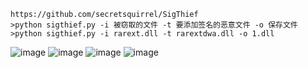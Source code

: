 	https://github.com/secretsquirrel/SigThief
	>python sigthief.py -i 被窃取的文件 -t 要添加签名的恶意文件 -o 保存文件
	>python sigthief.py -i rarext.dll -t rarextdwa.dll -o 1.dll
![image](https://raw.githubusercontent.com/xiaoy-sec/Pentest_Note/master/img/516.png)
![image](https://raw.githubusercontent.com/xiaoy-sec/Pentest_Note/master/img/517.png)
![image](https://raw.githubusercontent.com/xiaoy-sec/Pentest_Note/master/img/518.png)
![image](https://raw.githubusercontent.com/xiaoy-sec/Pentest_Note/master/img/519.png)